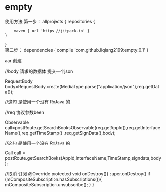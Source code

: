 # empty
使用方法
第一步：
allprojects { repositories {

		maven { url 'https://jitpack.io' }
	}
}  
第二步：
dependencies { compile 'com.github.liqiang2199:empty:0.1' }

aar 创建

//body 请求的数据体 提交一个json

RequestBody body=RequestBody.create(MediaType.parse("application/json"),req.getData());

//这句 是使用一个没有 RxJava 的 

//req 协议参数been  

Observable<ResponseBody> call=postRoute.getSearchBooksObservable(req.getAppId(),req.getInterfaceName(),req.getTimeStamp()
                ,req.getSignData(),body);
  

//这句 是使用一个没有 RxJava 的

Call<ResponseBody> call = postRoute.getSearchBooks(Appid,InterfaceName,TimeStamp,signdata,body);
  
  //取消 订阅
  @Override
    protected void onDestroy(){
        super.onDestroy()
        if (mCompositeSubscription.hasSubscriptions()){
            mCompositeSubscription.unsubscribe();
        }
    }
